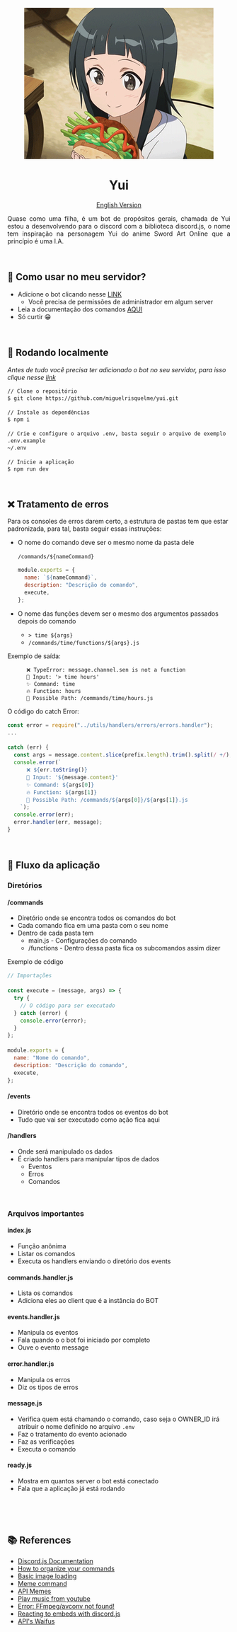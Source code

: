 <p align="center"><img src=".github/app.gif" /></p>
<p align="center"><h1 align="center" >Yui</h1></p>
<p align="center"><a href="https://github.com/yui-discord">English Version</a></p>

<p align="justify">
Quase como uma filha, é um bot de propósitos gerais, chamada de Yui estou a desenvolvendo para o discord com a biblioteca discord.js, o nome tem inspiração na personagem Yui do anime Sword Art Online que a princípio é uma I.A.</p>

<br/>

## 🤔 **Como usar no meu servidor?**

- Adicione o bot clicando nesse <a href="https://discordapp.com/oauth2/authorize?=&client_id=849235155440238592&scope=bot&permissions=8">LINK</a>
  - Você precisa de permissões de administrador em algum server
- Leia a documentação dos comandos <a href="https://yui-discord.github.io/yui-website/">AQUI</a>
- Só curtir 😁

<br/>

## 🧩 **Rodando localmente**

_Antes de tudo você precisa ter adicionado o bot no seu servidor, para isso clique nesse <a href="https://discordapp.com/oauth2/authorize?=&client_id=849235155440238592&scope=bot&permissions=8">link</a>_

```
// Clone o repositório
$ git clone https://github.com/miguelrisquelme/yui.git

// Instale as dependências
$ npm i

// Crie e configure o arquivo .env, basta seguir o arquivo de exemplo .env.example
~/.env

// Inicie a aplicação
$ npm run dev
```

<br/>

## ❌ **Tratamento de erros**

Para os consoles de erros darem certo, a estrutura de pastas tem que estar padronizada, para tal, basta seguir essas instruções:

- O nome do comando deve ser o mesmo nome da pasta dele

  `/commands/${nameCommand}`

  ```js
  module.exports = {
    name: `${nameCommand}`,
    description: "Descrição do comando",
    execute,
  };
  ```

- O nome das funções devem ser o mesmo dos argumentos passados depois do comando
  - `> time ${args}`
  - `/commands/time/functions/${args}.js`

Exemplo de saída:

```
      ❌ TypeError: message.channel.sen is not a function
      🦊 Input: '> time hours'
      ✨ Command: time
      🔥 Function: hours
      🧅 Possible Path: /commands/time/hours.js
```

O código do catch Error:

```js
const error = require("../utils/handlers/errors/errors.handler");
...

catch (err) {
  const args = message.content.slice(prefix.length).trim().split(/ +/);
  console.error(`
      ❌ ${err.toString()}
      🦊 Input: '${message.content}'
      ✨ Command: ${args[0]}
      🔥 Function: ${args[1]}
      🧅 Possible Path: /commands/${args[0]}/${args[1]}.js
    `);
  console.error(err);
  error.handler(err, message);
}
```

<br/>

## 🧬 **Fluxo da aplicação**

### **Diretórios**

#### /commands

- Diretório onde se encontra todos os comandos do bot
- Cada comando fica em uma pasta com o seu nome
- Dentro de cada pasta tem
  - main.js - Configurações do comando
  - /functions - Dentro dessa pasta fica os subcomandos assim dizer

Exemplo de código

```js
// Importações

const execute = (message, args) => {
  try {
    // O código para ser executado
  } catch (error) {
    console.error(error);
  }
};

module.exports = {
  name: "Nome do comando",
  description: "Descrição do comando",
  execute,
};
```

#### /events

- Diretório onde se encontra todos os eventos do bot
- Tudo que vai ser executado como ação fica aqui

#### /handlers

- Onde será manipulado os dados
- É criado handlers para manipular tipos de dados
  - Eventos
  - Erros
  - Comandos

<br/>

### **Arquivos importantes**

#### index.js

- Função anônima
- Listar os comandos
- Executa os handlers enviando o diretório dos events

#### commands.handler.js

- Lista os comandos
- Adiciona eles ao client que é a instância do BOT

#### events.handler.js

- Manipula os eventos
- Fala quando o o bot foi iniciado por completo
- Ouve o evento message

#### error.handler.js

- Manipula os erros
- Diz os tipos de erros

#### message.js

- Verifica quem está chamando o comando, caso seja o OWNER_ID irá atribuir o nome definido no arquivo `.env`
- Faz o tratamento do evento acionado
- Faz as verificações
- Executa o comando

#### ready.js

- Mostra em quantos server o bot está conectado
- Fala que a aplicação já está rodando

<br/><br/><br/>

## 📚 **References**

- <a target="_blank" href="https://discordjs.guide/">Discord.js Documentation</a>
- <a target="_blank" href="https://discordjs.guide/command-handling/#individual-command-files">How to organize your commands</a>
- <a target="_blank" href="https://discordjs.guide/popular-topics/canvas.html#basic-image-loading">Basic image loading</a>
- <a target="_blank" href="https://youtu.be/2qOXf5u6SiM">Meme command</a>
- <a target="_blank" href="https://youtu.be/2qOXf5u6SiM">API Memes</a>
- <a target="_blank" href="https://discordjs.guide/popular-topics/faq.html#how-do-i-play-music-from-youtube">Play music from youtube</a>
- <a target="_blank" href="https://stackoverflow.com/questions/60925319/i-am-getting-this-error-ffmpeg-avconv-not-found">Error: FFmpeg/avconv not found!</a>
- <a target="_blank" href="https://stackoverflow.com/questions/50849678/reacting-to-embeds-with-discord-js">Reacting to embeds with discord.js</a>
- <a target="_blank" href="https://waifu.pics/">API's Waifus</a>
